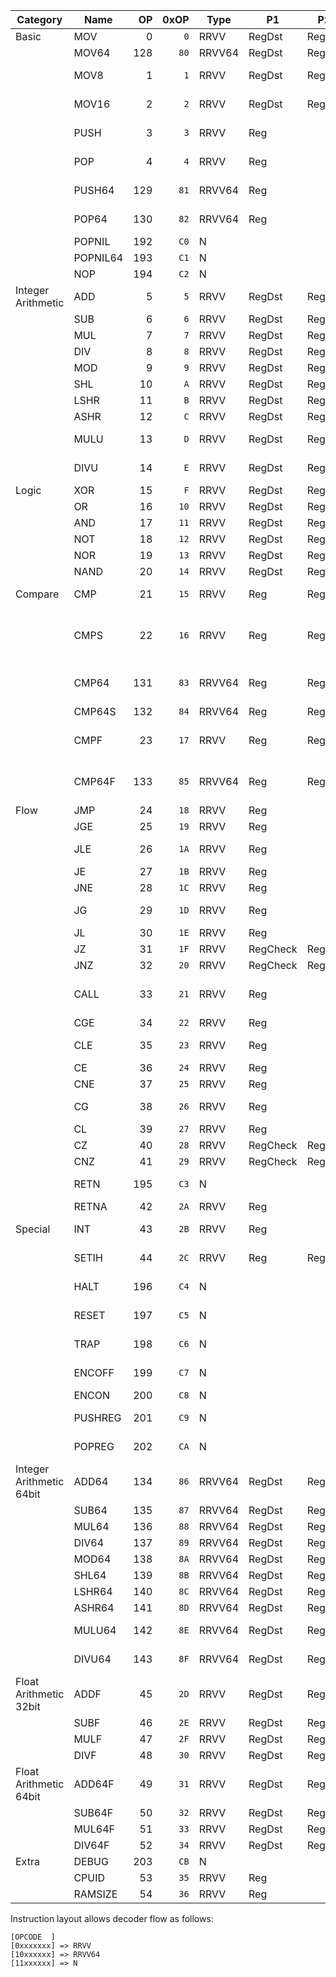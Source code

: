 | Category                 | Name     | OP  | 0xOP | Type   | P1       | P2     | Description                                                               |
|--------------------------|----------|----:|-----:|--------|----------|--------|---------------------------------------------------------------------------|
| Basic                    | MOV      |   0 |  `0` | RRVV   | RegDst   | RegSrc | RegDst = RegSrc                                                           |
|                          | MOV64    | 128 | `80` | RRVV64 | RegDst   | RegSrc | RegDst = RegSrc                                                           |
|                          | MOV8     |   1 |  `1` | RRVV   | RegDst   | RegSrc | RegDst[0:7] = RegSrc & 0xFF                                               |
|                          | MOV16    |   2 |  `2` | RRVV   | RegDst   | RegSrc | RegDst[0:15] = RegSrc & 0xFFFF                                            |
|                          | PUSH     |   3 |  `3` | RRVV   | Reg      |        | CSP -= 4, RAM[SP] = Reg                                                   |
|                          | POP      |   4 |  `4` | RRVV   | Reg      |        | Reg = RAM[SP], CSP += 4                                                   |
|                          | PUSH64   | 129 | `81` | RRVV64 | Reg      |        | CSP -= 8, RAM[SP] = Reg                                                   |
|                          | POP64    | 130 | `82` | RRVV64 | Reg      |        | Reg = RAM[SP], CSP += 8                                                   |
|                          | POPNIL   | 192 | `C0` | N      |          |        | CSP += 4                                                                  |
|                          | POPNIL64 | 193 | `C1` | N      |          |        | CSP += 8                                                                  |
|                          | NOP      | 194 | `C2` | N      |          |        |                                                                           |
| Integer Arithmetic       | ADD      |   5 |  `5` | RRVV   | RegDst   | RegSrc | RegDst +=  RegSrc                                                         |
|                          | SUB      |   6 |  `6` | RRVV   | RegDst   | RegSrc | RegDst -=  RegSrc                                                         |
|                          | MUL      |   7 |  `7` | RRVV   | RegDst   | RegSrc | RegDst *=  RegSrc                                                         |
|                          | DIV      |   8 |  `8` | RRVV   | RegDst   | RegSrc | RegDst /=  RegSrc                                                         |
|                          | MOD      |   9 |  `9` | RRVV   | RegDst   | RegSrc | RegDst %=  RegSrc                                                         |
|                          | SHL      |  10 |  `A` | RRVV   | RegDst   | RegSrc | RegDst <<= RegSrc                                                         |
|                          | LSHR     |  11 |  `B` | RRVV   | RegDst   | RegSrc | RegDst >>= RegSrc                                                         |
|                          | ASHR     |  12 |  `C` | RRVV   | RegDst   | RegSrc | RegDst >>>= RegSrc                                                        |
|                          | MULU     |  13 |  `D` | RRVV   | RegDst   | RegSrc | RegDst *= RegSrc (unsigned)                                               |
|                          | DIVU     |  14 |  `E` | RRVV   | RegDst   | RegSrc | RegDst /= RegSrc (unsigned)                                               |
| Logic                    | XOR      |  15 |  `F` | RRVV   | RegDst   | RegSrc | RegDst ^=  RegSrc                                                         |
|                          | OR       |  16 | `10` | RRVV   | RegDst   | RegSrc | RegDst                                                                    |
|                          | AND      |  17 | `11` | RRVV   | RegDst   | RegSrc | RegDst &=  RegSrc                                                         |
|                          | NOT      |  18 | `12` | RRVV   | RegDst   | RegSrc | RegDst = !(RegSrc)                                                        |
|                          | NOR      |  19 | `13` | RRVV   | RegDst   | RegSrc | RegDst                                                                    |
|                          | NAND     |  20 | `14` | RRVV   | RegDst   | RegSrc | RegDst &= !(RegSrc)                                                       |
| Compare                  | CMP      |  21 | `15` | RRVV   | Reg      | Reg2   | CR = COMPARE(Reg, Reg2)                                                   |
|                          | CMPS     |  22 | `16` | RRVV   | Reg      | Reg2   | (All CMP) Unset all CMP from FLAGR. Set FLAG_EQ and FLAG_LT appropriately |
|                          | CMP64    | 131 | `83` | RRVV64 | Reg      | Reg2   | CR = COMPARE_64BIT(Reg, Reg2)                                             |
|                          | CMP64S   | 132 | `84` | RRVV64 | Reg      | Reg2   |                                                                           |
|                          | CMPF     |  23 | `17` | RRVV   | Reg      | Reg2   | CR = COMPARE_FLOAT(Reg, Reg2)                                             |
|                          | CMP64F   | 133 | `85` | RRVV64 | Reg      | Reg2   | CR = COMPARE_DOUBLE(Reg, Reg2)                                            |
| Flow                     | JMP      |  24 | `18` | RRVV   | Reg      |        | (All J) PC = Reg                                                          |
|                          | JGE      |  25 | `19` | RRVV   | Reg      |        | Check if !FLAG_LT                                                         |
|                          | JLE      |  26 | `1A` | RRVV   | Reg      |        | Check if FLAG_LT or FLAG_EQ                                               |
|                          | JE       |  27 | `1B` | RRVV   | Reg      |        | Check if FLAG_EQ                                                          |
|                          | JNE      |  28 | `1C` | RRVV   | Reg      |        | Check if !FLAG_EQ                                                         |
|                          | JG       |  29 | `1D` | RRVV   | Reg      |        | Check if !FLAG_LT and !FLAG_EQ                                            |
|                          | JL       |  30 | `1E` | RRVV   | Reg      |        | Check if FLAG_LT                                                          |
|                          | JZ       |  31 | `1F` | RRVV   | RegCheck | Reg    | Check if RegCheck = 0                                                     |
|                          | JNZ      |  32 | `20` | RRVV   | RegCheck | Reg    | Check if RegCheck != 0                                                    |
|                          | CALL     |  33 | `21` | RRVV   | Reg      |        | (All C) PUSH PC, PUSH BSP, BSP = CSP, JMP Reg                             |
|                          | CGE      |  34 | `22` | RRVV   | Reg      |        | Check if !FLAG_LT                                                         |
|                          | CLE      |  35 | `23` | RRVV   | Reg      |        | Check if FLAG_LT or FLAG_EQ                                               |
|                          | CE       |  36 | `24` | RRVV   | Reg      |        | Check if FLAG_EQ                                                          |
|                          | CNE      |  37 | `25` | RRVV   | Reg      |        | Check if !FLAG_EQ                                                         |
|                          | CG       |  38 | `26` | RRVV   | Reg      |        | Check if !FLAG_LT and !FLAG_EQ                                            |
|                          | CL       |  39 | `27` | RRVV   | Reg      |        | Check if FLAG_LT                                                          |
|                          | CZ       |  40 | `28` | RRVV   | RegCheck | Reg    | Check if RegCheck = 0                                                     |
|                          | CNZ      |  41 | `29` | RRVV   | RegCheck | Reg    | Check if RegCheck != 0                                                    |
|                          | RETN     | 195 | `C3` | N      |          |        | CSP = BSP, BSP = POP, PC = POP                                            |
|                          | RETNA    |  42 | `2A` | RRVV   | Reg      |        | RETN, CSP += Reg                                                          |
| Special                  | INT      |  43 | `2B` | RRVV   | Reg      |        | CALL RAM[IHBASE+Reg*4]                                                    |
|                          | SETIH    |  44 | `2C` | RRVV   | Reg      | Reg2   | RAM[IHBASE+Reg*4] = Reg2 (0 for disable)                                  |
|                          | HALT     | 196 | `C4` | N      |          |        | Unset trap!!! Zero Memory!!! Halt execution                               |
|                          | RESET    | 197 | `C5` | N      |          |        | Unset trap!!! Reloads bootloader, jumps into it                           |
|                          | TRAP     | 198 | `C6` | N      |          |        | Trigger TRAP interrupt after next instruction                             |
|                          | ENCOFF   | 199 | `C7` | N      |          |        | FLAGR &= ~FLAG_ENCON                                                      |
|                          | ENCON    | 200 | `C8` | N      |          |        | FLAGR                                                                     |
|                          | PUSHREG  | 201 | `C9` | N      |          |        | PUSH64 R12; PUSH64 R34; PUSH64 R56                                        |
|                          | POPREG   | 202 | `CA` | N      |          |        | POP64 R56; POP64 R34; POP64 R12                                           |
| Integer Arithmetic 64bit | ADD64    | 134 | `86` | RRVV64 | RegDst   | RegSrc | RegDst +=  RegSrc                                                         |
|                          | SUB64    | 135 | `87` | RRVV64 | RegDst   | RegSrc | RegDst -=  RegSrc                                                         |
|                          | MUL64    | 136 | `88` | RRVV64 | RegDst   | RegSrc | RegDst *=  RegSrc                                                         |
|                          | DIV64    | 137 | `89` | RRVV64 | RegDst   | RegSrc | RegDst /=  RegSrc                                                         |
|                          | MOD64    | 138 | `8A` | RRVV64 | RegDst   | RegSrc | RegDst %=  RegSrc                                                         |
|                          | SHL64    | 139 | `8B` | RRVV64 | RegDst   | RegSrc | RegDst <<= RegSrc                                                         |
|                          | LSHR64   | 140 | `8C` | RRVV64 | RegDst   | RegSrc | RegDst >>= RegSrc                                                         |
|                          | ASHR64   | 141 | `8D` | RRVV64 | RegDst   | RegSrc | RegDst >>>= RegSrc                                                        |
|                          | MULU64   | 142 | `8E` | RRVV64 | RegDst   | RegSrc | RegDst *= RegSrc (unsigned)                                               |
|                          | DIVU64   | 143 | `8F` | RRVV64 | RegDst   | RegSrc | RegDst /= RegSrc (unsigned)                                               |
| Float Arithmetic 32bit   | ADDF     |  45 | `2D` | RRVV   | RegDst   | RegSrc | RegDst +=  RegSrc                                                         |
|                          | SUBF     |  46 | `2E` | RRVV   | RegDst   | RegSrc | RegDst -=  RegSrc                                                         |
|                          | MULF     |  47 | `2F` | RRVV   | RegDst   | RegSrc | RegDst *=  RegSrc                                                         |
|                          | DIVF     |  48 | `30` | RRVV   | RegDst   | RegSrc | RegDst /=  RegSrc                                                         |
| Float Arithmetic 64bit   | ADD64F   |  49 | `31` | RRVV   | RegDst   | RegSrc | RegDst +=  RegSrc                                                         |
|                          | SUB64F   |  50 | `32` | RRVV   | RegDst   | RegSrc | RegDst -=  RegSrc                                                         |
|                          | MUL64F   |  51 | `33` | RRVV   | RegDst   | RegSrc | RegDst *=  RegSrc                                                         |
|                          | DIV64F   |  52 | `34` | RRVV   | RegDst   | RegSrc | RegDst /=  RegSrc                                                         |
| Extra                    | DEBUG    | 203 | `CB` | N      |          |        |                                                                           |
|                          | CPUID    |  53 | `35` | RRVV   | Reg      |        | Reg = CPUID                                                               |
|                          | RAMSIZE  |  54 | `36` | RRVV   | Reg      |        | Reg = RAMSIZE                                                             |



Instruction layout allows decoder flow as follows:

```
[OPCODE  ] 
[0xxxxxxx] => RRVV
[10xxxxxx] => RRVV64
[11xxxxxx] => N
```
